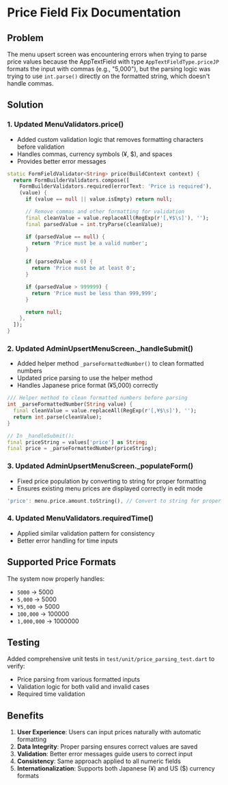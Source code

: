 # Price Field Fix Documentation

## Problem
The menu upsert screen was encountering errors when trying to parse price values because the AppTextField with type `AppTextFieldType.priceJP` formats the input with commas (e.g., "5,000"), but the parsing logic was trying to use `int.parse()` directly on the formatted string, which doesn't handle commas.

## Solution

### 1. Updated MenuValidators.price()
- Added custom validation logic that removes formatting characters before validation
- Handles commas, currency symbols (¥, $), and spaces
- Provides better error messages

```dart
static FormFieldValidator<String> price(BuildContext context) {
  return FormBuilderValidators.compose([
    FormBuilderValidators.required(errorText: 'Price is required'),
    (value) {
      if (value == null || value.isEmpty) return null;

      // Remove commas and other formatting for validation
      final cleanValue = value.replaceAll(RegExp(r'[,¥$\s]'), '');
      final parsedValue = int.tryParse(cleanValue);

      if (parsedValue == null) {
        return 'Price must be a valid number';
      }

      if (parsedValue < 0) {
        return 'Price must be at least 0';
      }

      if (parsedValue > 999999) {
        return 'Price must be less than 999,999';
      }

      return null;
    },
  ]);
}
```

### 2. Updated AdminUpsertMenuScreen._handleSubmit()
- Added helper method `_parseFormattedNumber()` to clean formatted numbers
- Updated price parsing to use the helper method
- Handles Japanese price format (¥5,000) correctly

```dart
/// Helper method to clean formatted numbers before parsing
int _parseFormattedNumber(String value) {
  final cleanValue = value.replaceAll(RegExp(r'[,¥$\s]'), '');
  return int.parse(cleanValue);
}

// In _handleSubmit():
final priceString = values['price'] as String;
final price = _parseFormattedNumber(priceString);
```

### 3. Updated AdminUpsertMenuScreen._populateForm()
- Fixed price population by converting to string for proper formatting
- Ensures existing menu prices are displayed correctly in edit mode

```dart
'price': menu.price.amount.toString(), // Convert to string for proper formatting
```

### 4. Updated MenuValidators.requiredTime()
- Applied similar validation pattern for consistency
- Better error handling for time inputs

## Supported Price Formats
The system now properly handles:
- `5000` → 5000
- `5,000` → 5000
- `¥5,000` → 5000
- `100,000` → 100000
- `1,000,000` → 1000000

## Testing
Added comprehensive unit tests in `test/unit/price_parsing_test.dart` to verify:
- Price parsing from various formatted inputs
- Validation logic for both valid and invalid cases
- Required time validation

## Benefits
1. **User Experience**: Users can input prices naturally with automatic formatting
2. **Data Integrity**: Proper parsing ensures correct values are saved
3. **Validation**: Better error messages guide users to correct input
4. **Consistency**: Same approach applied to all numeric fields
5. **Internationalization**: Supports both Japanese (¥) and US ($) currency formats
